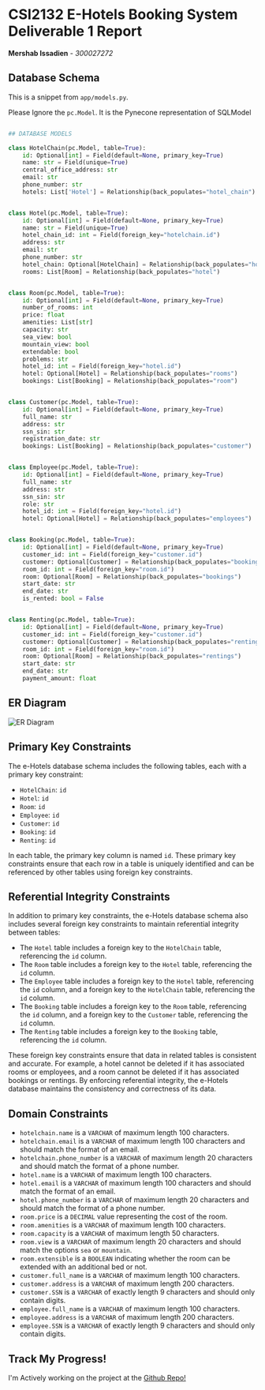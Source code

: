 # CSI2132 E-Hotels Booking System Deliverable 1 Report
**Mershab Issadien** - *300027272*

## Database Schema
This is a snippet from `app/models.py`.

Please Ignore the `pc.Model`. It is the Pynecone representation of SQLModel
```python

## DATABASE MODELS

class HotelChain(pc.Model, table=True):
    id: Optional[int] = Field(default=None, primary_key=True)
    name: str = Field(unique=True)
    central_office_address: str
    email: str
    phone_number: str
    hotels: List['Hotel'] = Relationship(back_populates="hotel_chain")


class Hotel(pc.Model, table=True):
    id: Optional[int] = Field(default=None, primary_key=True)
    name: str = Field(unique=True)
    hotel_chain_id: int = Field(foreign_key="hotelchain.id")
    address: str
    email: str
    phone_number: str
    hotel_chain: Optional[HotelChain] = Relationship(back_populates="hotels")
    rooms: List[Room] = Relationship(back_populates="hotel")


class Room(pc.Model, table=True):
    id: Optional[int] = Field(default=None, primary_key=True)
    number_of_rooms: int
    price: float
    amenities: List[str]
    capacity: str
    sea_view: bool
    mountain_view: bool
    extendable: bool
    problems: str
    hotel_id: int = Field(foreign_key="hotel.id")
    hotel: Optional[Hotel] = Relationship(back_populates="rooms")
    bookings: List[Booking] = Relationship(back_populates="room")


class Customer(pc.Model, table=True):
    id: Optional[int] = Field(default=None, primary_key=True)
    full_name: str
    address: str
    ssn_sin: str
    registration_date: str
    bookings: List[Booking] = Relationship(back_populates="customer")


class Employee(pc.Model, table=True):
    id: Optional[int] = Field(default=None, primary_key=True)
    full_name: str
    address: str
    ssn_sin: str
    role: str
    hotel_id: int = Field(foreign_key="hotel.id")
    hotel: Optional[Hotel] = Relationship(back_populates="employees")


class Booking(pc.Model, table=True):
    id: Optional[int] = Field(default=None, primary_key=True)
    customer_id: int = Field(foreign_key="customer.id")
    customer: Optional[Customer] = Relationship(back_populates="bookings")
    room_id: int = Field(foreign_key="room.id")
    room: Optional[Room] = Relationship(back_populates="bookings")
    start_date: str
    end_date: str
    is_rented: bool = False


class Renting(pc.Model, table=True):
    id: Optional[int] = Field(default=None, primary_key=True)
    customer_id: int = Field(foreign_key="customer.id")
    customer: Optional[Customer] = Relationship(back_populates="rentings")
    room_id: int = Field(foreign_key="room.id")
    room: Optional[Room] = Relationship(back_populates="rentings")
    start_date: str
    end_date: str
    payment_amount: float
```

## ER Diagram
![ER Diagram](../er_diagram.png)



## Primary Key Constraints

The e-Hotels database schema includes the following tables, each with a primary key constraint:

- `HotelChain`: `id`
- `Hotel`: `id`
- `Room`: `id`
- `Employee`: `id`
- `Customer`: `id`
- `Booking`: `id`
- `Renting`: `id`

In each table, the primary key column is named `id`. These primary key constraints ensure that each row in a table is uniquely identified and can be referenced by other tables using foreign key constraints.

## Referential Integrity Constraints

In addition to primary key constraints, the e-Hotels database schema also includes several foreign key constraints to maintain referential integrity between tables:

- The `Hotel` table includes a foreign key to the `HotelChain` table, referencing the `id` column.
- The `Room` table includes a foreign key to the `Hotel` table, referencing the `id` column.
- The `Employee` table includes a foreign key to the `Hotel` table, referencing the `id` column, and a foreign key to the `HotelChain` table, referencing the `id` column.
- The `Booking` table includes a foreign key to the `Room` table, referencing the `id` column, and a foreign key to the `Customer` table, referencing the `id` column.
- The `Renting` table includes a foreign key to the `Booking` table, referencing the `id` column.

These foreign key constraints ensure that data in related tables is consistent and accurate. For example, a hotel cannot be deleted if it has associated rooms or employees, and a room cannot be deleted if it has associated bookings or rentings. By enforcing referential integrity, the e-Hotels database maintains the consistency and correctness of its data.

## Domain Constraints

- `hotelchain.name` is a `VARCHAR` of maximum length 100 characters.
- `hotelchain.email` is a `VARCHAR` of maximum length 100 characters and should match the format of an email.
- `hotelchain.phone_number` is a `VARCHAR` of maximum length 20 characters and should match the format of a phone number.
- `hotel.name` is a `VARCHAR` of maximum length 100 characters.
- `hotel.email` is a `VARCHAR` of maximum length 100 characters and should match the format of an email.
- `hotel.phone_number` is a `VARCHAR` of maximum length 20 characters and should match the format of a phone number.
- `room.price` is a `DECIMAL` value representing the cost of the room.
- `room.amenities` is a `VARCHAR` of maximum length 100 characters.
- `room.capacity` is a `VARCHAR` of maximum length 50 characters.
- `room.view` is a `VARCHAR` of maximum length 20 characters and should match the options `sea` or `mountain`.
- `room.extensible` is a `BOOLEAN` indicating whether the room can be extended with an additional bed or not.
- `customer.full_name` is a `VARCHAR` of maximum length 100 characters.
- `customer.address` is a `VARCHAR` of maximum length 200 characters.
- `customer.SSN` is a `VARCHAR` of exactly length 9 characters and should only contain digits.
- `employee.full_name` is a `VARCHAR` of maximum length 100 characters.
- `employee.address` is a `VARCHAR` of maximum length 200 characters.
- `employee.SSN` is a `VARCHAR` of exactly length 9 characters and should only contain digits.

## Track My Progress!

I'm Actively working on the project at the [Github Repo!](https://github.com/Mershab99/CSI2132-Project)
